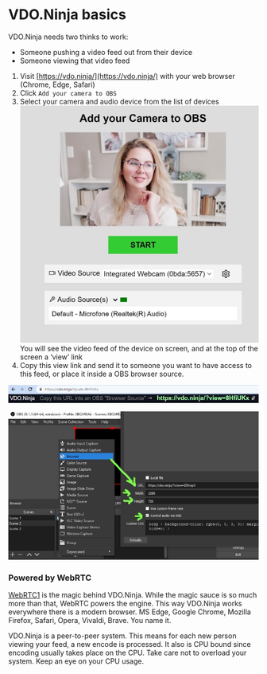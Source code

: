 # VDO.Ninja basics

VDO.Ninja needs two thinks to work:

* Someone pushing a video feed out from their device
* Someone viewing that video feed

1. Visit [https://vdo.ninja/](https://vdo.ninja/) with your web browser (Chrome, Edge, Safari)
2. Click `Add your camera to OBS`
3. Select your camera and audio device from the list of devices![](<../.gitbook/assets/camera picker>)\
   You will see the video feed of the device on screen, and at the top of the screen a ‘view’ link
4. Copy this view link and send it to someone you want to have access to this feed, or place it inside a OBS browser source.

![](<../.gitbook/assets/image (1).png>)

![](../.gitbook/assets/obs)

### Powered by WebRTC

[WebRTC](https://webrtc.org/)[1](broken-reference) is the magic behind VDO.Ninja. While the magic sauce is so much more than that, WebRTC powers the engine. This way VDO.Ninja works everywhere there is a modern browser. MS Edge, Google Chrome, Mozilla Firefox, Safari, Opera, Vivaldi, Brave. You name it.

VDO.Ninja is a peer-to-peer system. This means for each new person viewing your feed, a new encode is processed. It also is CPU bound since encoding usually takes place on the CPU. Take care not to overload your system. Keep an eye on your CPU usage.

